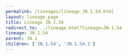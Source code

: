 ```yaml
---
permalink: /lineages/lineage_JN.1.54.html
layout: lineage_page
title: Lineage JN.1.54
redirect_to: ../lineage.html?lineage=JN.1.54
lineage: JN.1.54
parent: JN.1
children: ['JN.1.54', 'JN.1.54.1']
---
```

